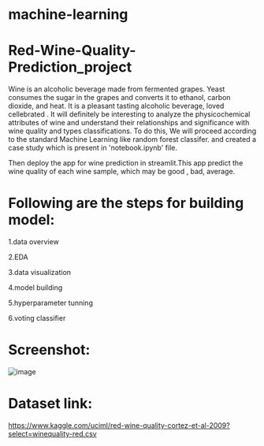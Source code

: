 # machine-learning


# Red-Wine-Quality-Prediction_project
Wine is an alcoholic beverage made from fermented grapes. Yeast consumes the sugar in the grapes and converts it to ethanol, carbon dioxide, and heat. It is a pleasant tasting alcoholic beverage, loved cellebrated . It will definitely be interesting to analyze the physicochemical attributes of wine and understand their relationships and significance with wine quality and types classifications. To do this, We will proceed according to the standard Machine Learning  like random forest classifer. and created a case study which is present in 'notebook.ipynb' file.

Then deploy the app for wine prediction in streamlit.This app predict the wine quality of each wine sample, which may be good , bad, average.

# Following are the steps for building model:
1.data overview

2.EDA

3.data visualization

4.model building

5.hyperparameter tunning

6.voting classifier
# Screenshot:
![image](https://user-images.githubusercontent.com/52526821/127506973-e5936b4b-0c54-4b8e-b426-37b36ff77963.png)


# Dataset link:
https://www.kaggle.com/uciml/red-wine-quality-cortez-et-al-2009?select=winequality-red.csv
